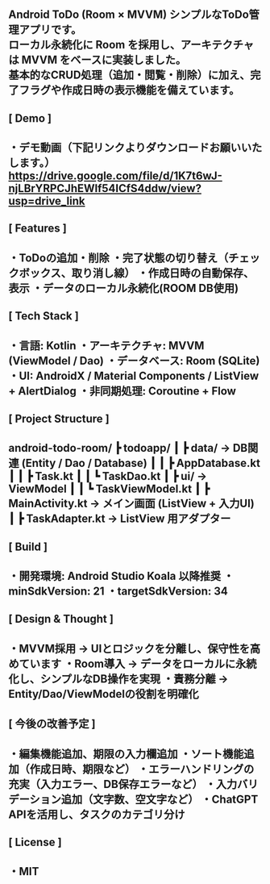 #
Android ToDo (Room × MVVM)
シンプルなToDo管理アプリです。  
ローカル永続化に Room を採用し、アーキテクチャは MVVM をベースに実装しました。  
基本的なCRUD処理（追加・閲覧・削除）に加え、完了フラグや作成日時の表示機能を備えています。
--------------------------------------------------
## [ Demo ]
・デモ動画（下記リンクよりダウンロードお願いいたします。）
https://drive.google.com/file/d/1K7t6wJ-njLBrYRPCJhEWlf54ICfS4ddw/view?usp=drive_link
--------------------------------------------------
## [ Features ]
・ToDoの追加・削除
・完了状態の切り替え（チェックボックス、取り消し線）
・作成日時の自動保存、表示
・データのローカル永続化(ROOM DB使用)
--------------------------------------------------
## [ Tech Stack ]
・言語: Kotlin
・アーキテクチャ: MVVM (ViewModel / Dao)
・データベース: Room (SQLite)
・UI: AndroidX / Material Components / ListView + AlertDialog
・非同期処理: Coroutine + Flow
--------------------------------------------------
## [ Project Structure ]
android-todo-room/
┣ todoapp/
┃ ┣ data/ -> DB関連 (Entity / Dao / Database)
┃ ┃ ┣ AppDatabase.kt
┃ ┃ ┣ Task.kt
┃ ┃ ┗ TaskDao.kt
┃ ┣ ui/ -> ViewModel
┃ ┃ ┗ TaskViewModel.kt
┃ ┣ MainActivity.kt -> メイン画面 (ListView + 入力UI)
┃ ┣ TaskAdapter.kt -> ListView 用アダプター
--------------------------------------------------
## [ Build ]
・開発環境: Android Studio Koala 以降推奨
・minSdkVersion: 21
・targetSdkVersion: 34
--------------------------------------------------
## [ Design & Thought ]
・MVVM採用 → UIとロジックを分離し、保守性を高めています
・Room導入 → データをローカルに永続化し、シンプルなDB操作を実現
・責務分離 → Entity/Dao/ViewModelの役割を明確化
--------------------------------------------------
## [ 今後の改善予定 ]
・編集機能追加、期限の入力欄追加
・ソート機能追加（作成日時、期限など）
・エラーハンドリングの充実（入力エラー、DB保存エラーなど）
・入力バリデーション追加（文字数、空文字など）
・ChatGPT APIを活用し、タスクのカテゴリ分け
--------------------------------------------------
## [ License ]
・MIT
--------------------------------------------------
